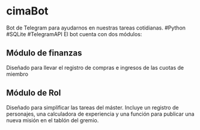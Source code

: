 # cimaBot
Bot de Telegram para ayudarnos en nuestras tareas cotidianas. #Python #SQLite #TelegramAPI
El bot cuenta con dos módulos:
## Módulo de finanzas
Diseñado para llevar el registro de compras e ingresos de las cuotas de miembro
## Módulo de Rol
Diseñado para simplificar las tareas del máster. Incluye un registro de personajes, una calculadora de experiencia y una función para publicar una nueva misión en el tablón del gremio.
